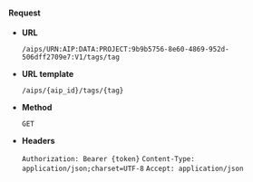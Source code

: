 #### Request

* **URL**

  `/aips/URN:AIP:DATA:PROJECT:9b9b5756-8e60-4869-952d-506dff2709e7:V1/tags/tag`

* **URL template**

  `/aips/{aip_id}/tags/{tag}`

* **Method**

  `GET`

* **Headers**

  `Authorization: Bearer {token}`
  `Content-Type: application/json;charset=UTF-8`
  `Accept: application/json`
